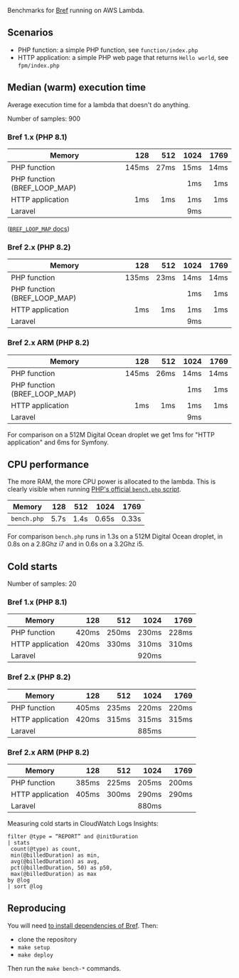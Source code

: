 Benchmarks for [Bref](https://github.com/brefphp/bref) running on AWS Lambda.

## Scenarios

- PHP function: a simple PHP function, see `function/index.php`
- HTTP application: a simple PHP web page that returns `Hello world`, see `fpm/index.php`

## Median (warm) execution time

Average execution time for a lambda that doesn't do anything.

Number of samples: 900

### Bref 1.x (PHP 8.1)

| Memory                       |   128 |  512 | 1024 | 1769 |
|------------------------------|------:|-----:|-----:|-----:|
| PHP function                 | 145ms | 27ms | 15ms | 14ms |
| PHP function (BREF_LOOP_MAP) |       |      |  1ms |  1ms |
| HTTP application             |   1ms |  1ms |  1ms |  1ms |
| Laravel                      |       |      |  9ms |      |

([`BREF_LOOP_MAP` docs](https://bref.sh/docs/environment/performances.html#bref-for-event-driven-functions))

### Bref 2.x (PHP 8.2)

| Memory                       |   128 |  512 | 1024 | 1769 |
|------------------------------|------:|-----:|-----:|-----:|
| PHP function                 | 135ms | 23ms | 14ms | 14ms |
| PHP function (BREF_LOOP_MAP) |       |      |  1ms |  1ms |
| HTTP application             |   1ms |  1ms |  1ms |  1ms |
| Laravel                      |       |      |  9ms |      |

### Bref 2.x ARM (PHP 8.2)

| Memory                       |   128 |  512 | 1024 | 1769 |
|------------------------------|------:|-----:|-----:|-----:|
| PHP function                 | 145ms | 26ms | 14ms | 14ms |
| PHP function (BREF_LOOP_MAP) |       |      |  1ms |  1ms |
| HTTP application             |   1ms |  1ms |  1ms |  1ms |
| Laravel                      |       |      |  9ms |      |

For comparison on a 512M Digital Ocean droplet we get 1ms for "HTTP application" and 6ms for Symfony.

## CPU performance

The more RAM, the more CPU power is allocated to the lambda. This is clearly visible when running [PHP's official `bench.php` script](https://github.com/php/php-src/blob/master/Zend/bench.php).

| Memory      |  128 |  512 |  1024 |  1769 |
|-------------|-----:|-----:|------:|------:|
| `bench.php` | 5.7s | 1.4s | 0.65s | 0.33s |

For comparison  `bench.php` runs in 1.3s on a 512M Digital Ocean droplet, in 0.8s on a 2.8Ghz i7 and in 0.6s on a 3.2Ghz i5.

## Cold starts

Number of samples: 20

### Bref 1.x (PHP 8.1)

| Memory           |   128 |   512 |  1024 |  1769 |
|------------------|------:|------:|------:|------:|
| PHP function     | 420ms | 250ms | 230ms | 228ms |
| HTTP application | 420ms | 330ms | 310ms | 310ms |
| Laravel          |       |       | 920ms |       |

### Bref 2.x (PHP 8.2)

| Memory           |   128 |   512 |  1024 |  1769 |
|------------------|------:|------:|------:|------:|
| PHP function     | 405ms | 235ms | 220ms | 220ms |
| HTTP application | 420ms | 315ms | 315ms | 315ms |
| Laravel          |       |       | 885ms |       |

### Bref 2.x ARM (PHP 8.2)

| Memory           |   128 |   512 |  1024 |  1769 |
|------------------|------:|------:|------:|------:|
| PHP function     | 385ms | 225ms | 205ms | 200ms |
| HTTP application | 405ms | 300ms | 290ms | 290ms |
| Laravel          |       |       | 880ms |       |

Measuring cold starts in CloudWatch Logs Insights:

```
filter @type = “REPORT” and @initDuration
| stats
 count(@type) as count,
 min(@billedDuration) as min,
 avg(@billedDuration) as avg,
 pct(@billedDuration, 50) as p50,
 max(@billedDuration) as max
by @log
| sort @log
```

## Reproducing

You will need [to install dependencies of Bref](https://bref.sh/docs/installation.html). Then:

- clone the repository
- `make setup`
- `make deploy`

Then run the `make bench-*` commands.
